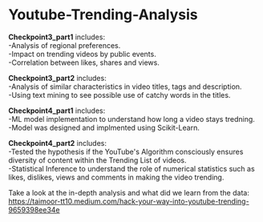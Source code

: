 # Youtube-Trending-Analysis
<b>Checkpoint3_part1</b> includes:  
-Analysis of regional preferences.  
-Impact on trending videos by public events.  
-Correlation between likes, shares and views.  

<b>Checkpoint3_part2</b> includes:  
-Analysis of similar characteristics in video titles, tags and description.  
-Using text mining to see possible use of catchy words in the titles.  

<b>Checkpoint4_part1</b> includes:  
-ML model implementation to understand how long a video stays tredning.  
-Model was designed and implmented using Scikit-Learn.  

<b>Checkpoint4_part2</b> includes:  
-Tested the hypothesis if the YouTube's Algorithm consciously ensures diversity of content within the Trending List of videos.  
-Statistical Inference to understand the role of numerical statistics such as likes, dislikes, views and comments in making the video trending.  

Take a look at the in-depth analysis and what did we learn from the data:  
https://taimoor-tt10.medium.com/hack-your-way-into-youtube-trending-9659398ee34e
